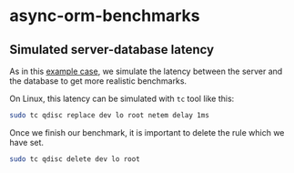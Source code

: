 # async-orm-benchmarks

## Simulated server-database latency

As in this [example case](https://github.com/edgedb/imdbench), we simulate the latency between the server and the database to get more realistic benchmarks.

On Linux, this latency can be simulated with `tc` tool like this:

```bash
sudo tc qdisc replace dev lo root netem delay 1ms
```

Once we finish our benchmark, it is important to delete the rule which we have set.

```bash
sudo tc qdisc delete dev lo root
```